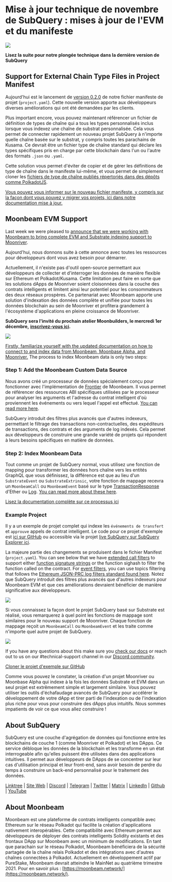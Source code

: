 # Mise à jour technique de novembre de SubQuery : mises à jour de l'EVM et du manifeste

![](https://miro.medium.com/max/1400/1*q9GErDrvAyacOPm97krV6Q.png)

**Lisez la suite pour notre plongée technique dans la dernière version de SubQuery**

## Support for External Chain Type Files in Project Manifest

Aujourd'hui est le lancement de [version 0.2.0](https://doc.subquery.network/create/manifest/) de notre fichier manifeste de projet (`project.yaml`). Cette nouvelle version apporte aux développeurs diverses améliorations qui ont été demandées par les clients.

Plus important encore, vous pouvez maintenant référencer un fichier de définition de types de chaîne qui a tous les types personnalisés inclus lorsque vous indexez une chaîne de substrat personnalisée. Cela vous permet de connecter rapidement un nouveau projet SubQuery à n'importe quelle chaîne basée sur le substrat, y compris toutes les parachains de Kusama. Ce devrait être un fichier type de chaîne standard qui déclare les types spécifiques pris en charge par cette blockchain dans l'un ou l'autre des formats `.json` ou `.yaml`.

Cette solution vous permet d'éviter de copier et de gérer les définitions de type de chaîne dans le manifeste lui-même, et vous permet de simplement cloner les [fichiers de type de chaîne publiés répertoriés dans des dépôts comme PolkadotJS](https://github.com/polkadot-js/apps/tree/master/packages/apps-config/src/api/spec).

[Vous pouvez vous informer sur le nouveau fichier manifeste, y compris sur la façon dont vous pouvez y migrer vos projets, ici dans notre documentation mise à jour.](https://doc.subquery.network/create/manifest/)

## Moonbeam EVM Support

Last week we were pleased to [announce that we were working with Moonbeam to bring complete EVM and Substrate indexing support to Moonriver](../customer_announcements/20211028-moonbeam-evm.md).

Aujourd'hui, nous donnons suite à cette annonce avec toutes les ressources pour développeurs dont vous avez besoin pour démarrer.

Actuellement, il n'existe pas d'outil open-source permettant aux développeurs de collecter et d'interroger les données de manière flexible sur Ethereum et Polkadot/Kusama. Cette limitation peut faire en sorte que les solutions dApps de Moonriver soient cloisonnées dans la couche des contrats intelligents et limitent ainsi leur potentiel pour les consommateurs des deux réseaux prospères. Ce partenariat avec Moonbeam apporte une solution d'indexation des données complète et unifiée pour toutes les données blockchain au sein de Moonriver et profitera grandement à l'écosystème d'applications en pleine croissance de Moonriver.

**SubQuery sera l'invité du prochain atelier Moonbuilders, le mercredi 1er décembre,** [**inscrivez-vous ici**](https://www.crowdcast.io/e/moonbuilders-ws/10)**.**

![](https://miro.medium.com/max/600/1*AET6Ek_PqFDRoc29Jiitnw.gif)

[Firstly, familiarize yourself with the updated documentation on how to connect to and index data from Moonbeam, Moonbase Alpha, and Moonriver.](https://doc.subquery.network/create/substrate-evm/) The process to index Moonbeam data is only two steps:

### Step 1: Add the Moonbeam Custom Data Source

Nous avons créé un processeur de données spécialement conçu pour fonctionner avec l'implémentation de [Frontier](https://github.com/paritytech/frontier) de Moonbeam. Il vous permet de référencer des ressources ABI spécifiques utilisées par le processeur pour analyser les arguments et l'adresse du contrat intelligent d'où proviennent les événements ou vers lequel l'appel est effectué. [You can read more here](https://doc.subquery.network/create/substrate-evm/#data-source-spec).

SubQuery introduit des filtres plus avancés que d'autres indexeurs, permettant le filtrage des transactions non-contractuelles, des expéditeurs de transactions, des contrats et des arguments de log indexés. Cela permet aux développeurs de construire une grande variété de projets qui répondent à leurs besoins spécifiques en matière de données.

### Step 2: Index Moonbeam Data

Tout comme un projet de SubQuery normal, vous utilisez une fonction de mapping pour transformer les données hors chaîne vers les entités GraphQL que vous définissez, la différence est que au lieu d'un `SubstrateEvent` ou `SubstrateExtrinsic`, votre fonction de mappage recevra un `MoonbeamCall` ou `MoonbeamEvent` basé sur le type [TransactionResponse](https://docs.ethers.io/v5/api/providers/types/#providers-TransactionResponse) d'Ether ou [Log](https://docs.ethers.io/v5/api/providers/types/#providers-Log). [You can read more about these here](https://doc.subquery.network/create/substrate-evm/#frontierevmcall).

[Lisez la documentation complète sur ce processus ici](https://doc.subquery.network/create/substrate-evm/#frontierevmcall)

### Example Project

Il y a un exemple de projet complet qui indexe les `événements de transfert` et `approuve` appels de contrat intelligent. Le code pour ce projet d'exemple est [ici sur GitHub](https://github.com/subquery/tutorials-moonriver-evm-starter) ou accessible via le projet [live SubQuery sur SubQuery Explorer ici](https://explorer.subquery.network/subquery/subquery/moonriver-evm-starter-project).

La majeure partie des changements se produisent dans le fichier Manifest (`project.yaml`). You can see below that we have [extended call filters](https://doc.subquery.network/create/substrate-evm/#call-filters) to support either [function signature strings](https://docs.ethers.io/v5/api/utils/abi/fragments/#FunctionFragment) or the function sighash to filter the function called on the contract. For [event filters](https://doc.subquery.network/create/substrate-evm/#event-filters), you can use topics filtering that follows the [Ethereum JSON-PRC log filters standard found here](https://docs.ethers.io/v5/concepts/events/). Notez que SubQuery introduit des filtres plus avancés que d'autres indexeurs pour Moonbeam EVM et que ces améliorations devraient bénéficier de manière significative aux développeurs.

![](https://miro.medium.com/max/700/1*4JRHItnILfCie4FT6sYLEA.png)

Si vous connaissez la façon dont le projet SubQuery basé sur Substrate est réalisé, vous remarquerez à quel point les fonctions de mappage sont similaires pour le nouveau support de Moonriver. Chaque fonction de mappage reçoit un `MoonbeamCall` ou `MoonbeamEvent` et les traite comme n'importe quel autre projet de SubQuery.

![](https://miro.medium.com/max/700/1*k4_uJYYCsTnPRRJ7avq2WA.png)

If you have any questions about this make sure you [check our docs](https://doc.subquery.network/create/substrate-evm) or reach out to us on our #technical-support channel in our [Discord community](https://discord.com/invite/subquery).

[Cloner le projet d'exemple sur GitHub](https://github.com/subquery/tutorials-moonriver-evm-starter)

Comme vous pouvez le constater, la création d'un projet Moonriver ou Moonbase Alpha qui indexe à la fois les données Substrate et EVM dans un seul projet est extrêmement simple et largement similaire. Vous pouvez utiliser les outils d'échafaudage avancés de SubQuery pour accélérer le développement de votre dApp et tirer parti de l'indexation ou de l'indexation plus riche pour vous pour construire des dApps plus intuitifs. Nous sommes impatients de voir ce que vous allez construire !

## About SubQuery

SubQuery est une couche d'agrégation de données qui fonctionne entre les blockchains de couche 1 (comme Moonriver et Polkadot) et les DApps. Ce service débloque les données de la blockchain et les transforme en un état interrogeable afin qu'elles puissent être utilisées dans des applications intuitives. Il permet aux développeurs de DApps de se concentrer sur leur cas d'utilisation principal et leur front-end, sans avoir besoin de perdre du temps à construire un back-end personnalisé pour le traitement des données.

​​[Linktree](https://linktr.ee/subquerynetwork) | [Site Web](https://subquery.network/) | [Discord](https://discord.com/invite/78zg8aBSMG) | [Telegram](https://t.me/subquerynetwork) | [Twitter](https://twitter.com/subquerynetwork) | [Matrix](https://matrix.to/#/#subquery:matrix.org) | [LinkedIn](https://www.linkedin.com/company/subquery) | [Github](https://github.com/subquery/subql) | [YouTube](https://www.youtube.com/channel/UCi1a6NUUjegcLHDFLr7CqLw)

## About Moonbeam

Moonbeam est une plateforme de contrats intelligents compatible avec Ethereum sur le réseau Polkadot qui facilite la création d'applications nativement interopérables. Cette compatibilité avec Ethereum permet aux développeurs de déployer des contrats intelligents Solidity existants et des frontaux DApp sur Moonbeam avec un minimum de modifications. En tant que parachain sur le réseau Polkadot, Moonbeam bénéficiera de la sécurité partagée de la chaîne relais Polkadot et des intégrations avec d'autres chaînes connectées à Polkadot. Actuellement en développement actif par PureStake, Moonbeam devrait atteindre le MainNet au quatrième trimestre 2021. Pour en savoir plus : [https://moonbeam.network/](https://moonbeam.network/).
